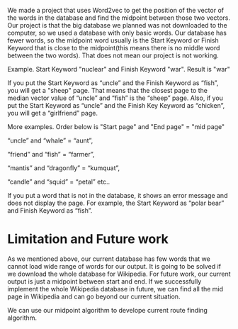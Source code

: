We made a project that uses Word2vec to get the position of the vector of the words in the database and find the midpoint between those two vectors. Our project is that the big database we planned was not downloaded to the computer, so we used a database with only basic words. Our database has fewer words, so the midpoint word usually is the Start Keyword or Finish Keyword that is close to the midpoint(this means there is no middle word between the two words). That does not mean our project is not working.

Example. Start Keyword "nuclear" and Finish Keyword "war". Result is "war"


If you put the Start Keyword as “uncle” and the Finish Keyword as “fish”, you will get a "sheep" page. That means that the closest page to the median vector value of “uncle” and “fish” is the “sheep” page.
Also, if you put the Start Keyword as “uncle” and the Finish Key Keyword as “chicken”, you will get a “girlfriend” page.

More examples. Order below is "Start page" and "End page" = "mid page"

“uncle” and “whale” = “aunt”,

“friend” and “fish” = “farmer”,

“mantis” and “dragonfly” = “kumquat”,

“candle” and “squid” = “petal” etc..

If you put a word that is not in the database, it shows an error message and does not display the page. For example, the Start Keyword as “polar bear” and Finish Keyword as “fish”.

# Limitation and Future work

As we mentioned above, our current database has few words that we cannot load wide range of words for our output. It is going to be solved if we download the whole database for Wikipedia.
For future work, our current output is just a midpoint between start and end. 
If we successfully implement the whole Wikipedia database in future, we can find all the mid page in Wikipedia and can go beyond our current situation.

We can use our midpoint algorithm to develope current route finding algorithm.
